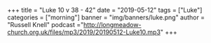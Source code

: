 +++
title = "Luke 10 v 38 - 42"
date = "2019-05-12"
tags = ["Luke"]
categories = ["morning"]
banner = "img/banners/luke.png"
author = "Russell Knell"
podcast ="http://longmeadow-church.org.uk/files/mp3/2019/20190512-Luke10.mp3"
+++

